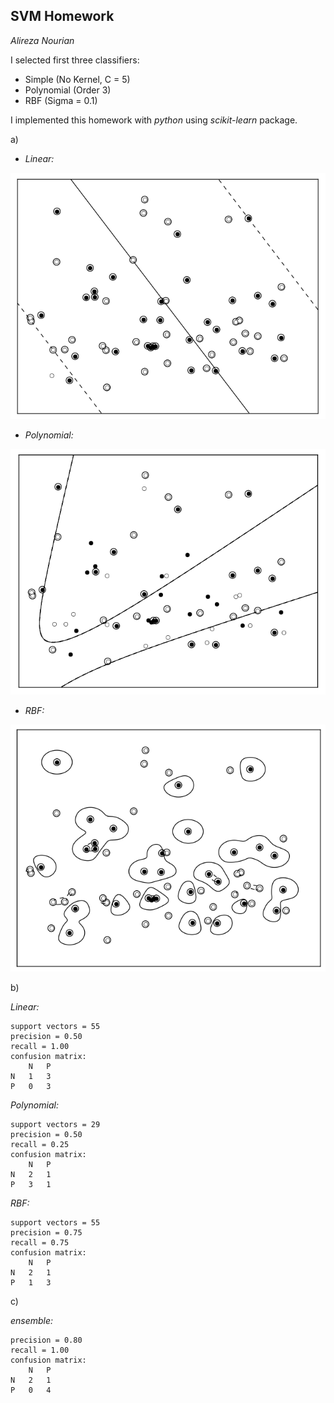 ## SVM Homework

*Alireza Nourian*
<br />

I selected first three classifiers:

+ Simple (No Kernel, C = 5)
+ Polynomial (Order 3)
+ RBF (Sigma = 0.1)

I implemented this homework with *python* using *scikit-learn* package.

a)

+ *Linear:*

![](linear.png)

+ *Polynomial:*

![](poly.png)

+ *RBF:*

![](rbf.png)

b)

*Linear:*

	support vectors = 55
	precision = 0.50
	recall = 1.00
	confusion matrix:
		N	P
	N	1	3
	P	0	3

*Polynomial:*

	support vectors = 29
	precision = 0.50
	recall = 0.25
	confusion matrix:
		N	P
	N	2	1
	P	3	1

*RBF:*

	support vectors = 55
	precision = 0.75
	recall = 0.75
	confusion matrix:
		N	P
	N	2	1
	P	1	3

c)

*ensemble:*

	precision = 0.80
	recall = 1.00
	confusion matrix:
		N	P
	N	2	1
	P	0	4
